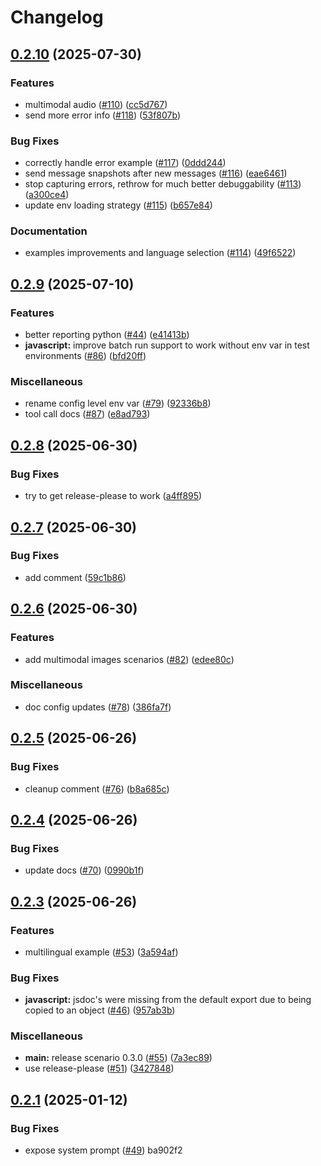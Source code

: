 # Changelog

## [0.2.10](https://github.com/langwatch/scenario/compare/javascript/v0.2.9...javascript/v0.2.10) (2025-07-30)


### Features

* multimodal audio ([#110](https://github.com/langwatch/scenario/issues/110)) ([cc5d767](https://github.com/langwatch/scenario/commit/cc5d76745ff87f2e487c3aa495197802f84e637f))
* send more error info ([#118](https://github.com/langwatch/scenario/issues/118)) ([53f807b](https://github.com/langwatch/scenario/commit/53f807bac831638e27894c75337b533c4382b0d9))


### Bug Fixes

* correctly handle error example ([#117](https://github.com/langwatch/scenario/issues/117)) ([0ddd244](https://github.com/langwatch/scenario/commit/0ddd244c30c0b4c63e55d405d57acd94cbdc91de))
* send message snapshots after new messages ([#116](https://github.com/langwatch/scenario/issues/116)) ([eae6461](https://github.com/langwatch/scenario/commit/eae6461ae7737a8bce3188c71dc3d6b10dd67345))
* stop capturing errors, rethrow for much better debuggability ([#113](https://github.com/langwatch/scenario/issues/113)) ([a300ce4](https://github.com/langwatch/scenario/commit/a300ce470db6894ce20549893ac9ac2f56808e2b))
* update env loading strategy ([#115](https://github.com/langwatch/scenario/issues/115)) ([b657e84](https://github.com/langwatch/scenario/commit/b657e8476d771e5b2d50e03cc7ab3155c40bd1fc))


### Documentation

* examples improvements and language selection ([#114](https://github.com/langwatch/scenario/issues/114)) ([49f6522](https://github.com/langwatch/scenario/commit/49f65229802217504cfc1f613c0016a2beeb96cb))

## [0.2.9](https://github.com/langwatch/scenario/compare/javascript/v0.2.8...javascript/v0.2.9) (2025-07-10)


### Features

* better reporting python ([#44](https://github.com/langwatch/scenario/issues/44)) ([e41413b](https://github.com/langwatch/scenario/commit/e41413b5407d5e48e70825de4c38dbfb2600ef70))
* **javascript:** improve batch run support to work without env var in test environments ([#86](https://github.com/langwatch/scenario/issues/86)) ([bfd20ff](https://github.com/langwatch/scenario/commit/bfd20ff1a12a8c68153dabc70b7313bab97ac72d))


### Miscellaneous

* rename config level env var ([#79](https://github.com/langwatch/scenario/issues/79)) ([92336b8](https://github.com/langwatch/scenario/commit/92336b875ffbc1926597c3fc601594fb1ed804fd))
* tool call docs ([#87](https://github.com/langwatch/scenario/issues/87)) ([e8ad793](https://github.com/langwatch/scenario/commit/e8ad793a3106e9578180084a46bcb616f1bdd15b))

## [0.2.8](https://github.com/langwatch/scenario/compare/javascript/v0.2.7...javascript/v0.2.8) (2025-06-30)


### Bug Fixes

* try to get release-please to work ([a4ff895](https://github.com/langwatch/scenario/commit/a4ff895af5490ed854940ffa387667247ee8d6c9))

## [0.2.7](https://github.com/langwatch/scenario/compare/javascript/v0.2.6...javascript/v0.2.7) (2025-06-30)


### Bug Fixes

* add comment ([59c1b86](https://github.com/langwatch/scenario/commit/59c1b860c56f95e0cc766c8cd1e86428439c4b6f))

## [0.2.6](https://github.com/langwatch/scenario/compare/javascript/v0.2.5...javascript/v0.2.6) (2025-06-30)


### Features

* add multimodal images scenarios ([#82](https://github.com/langwatch/scenario/issues/82)) ([edee80c](https://github.com/langwatch/scenario/commit/edee80c339eb7be1641f60237cf6c02ea45c3b82))


### Miscellaneous

* doc config updates ([#78](https://github.com/langwatch/scenario/issues/78)) ([386fa7f](https://github.com/langwatch/scenario/commit/386fa7f52a85cf24feda0d5c90cde51030b03c3f))

## [0.2.5](https://github.com/langwatch/scenario/compare/javascript/v0.2.4...javascript/v0.2.5) (2025-06-26)


### Bug Fixes

* cleanup comment ([#76](https://github.com/langwatch/scenario/issues/76)) ([b8a685c](https://github.com/langwatch/scenario/commit/b8a685cc16b93a9fa2f6d753de54ab5444a051a9))

## [0.2.4](https://github.com/langwatch/scenario/compare/javascript/v0.2.3...javascript/v0.2.4) (2025-06-26)


### Bug Fixes

* update docs ([#70](https://github.com/langwatch/scenario/issues/70)) ([0990b1f](https://github.com/langwatch/scenario/commit/0990b1fcfc652171dd0b9b7bc25a4d61c7fc8121))

## [0.2.3](https://github.com/langwatch/scenario/compare/javascript/v0.2.2...javascript/v0.2.3) (2025-06-26)


### Features

* multilingual example ([#53](https://github.com/langwatch/scenario/issues/53)) ([3a594af](https://github.com/langwatch/scenario/commit/3a594afc47b630ff035d3fc1ed4a179f502f6a78))


### Bug Fixes

* **javascript:** jsdoc's were missing from the default export due to being copied to an object ([#46](https://github.com/langwatch/scenario/issues/46)) ([957ab3b](https://github.com/langwatch/scenario/commit/957ab3b0d2a0e49cc34c64f5b6616078f7ca643e))


### Miscellaneous

* **main:** release scenario 0.3.0 ([#55](https://github.com/langwatch/scenario/issues/55)) ([7a3ec89](https://github.com/langwatch/scenario/commit/7a3ec8940079cb55f2535063e6a6b1471f0a2989))
* use release-please ([#51](https://github.com/langwatch/scenario/issues/51)) ([3427848](https://github.com/langwatch/scenario/commit/342784875bd3ffa8fbf39b8ecca3a14ec8fb8661))

## [0.2.1](https://github.com/langwatch/scenario/compare/javascript/v0.2.0...javascript/v0.2.1) (2025-01-12)

### Bug Fixes

- expose system prompt ([#49](https://github.com/langwatch/scenario/issues/49)) ba902f2
